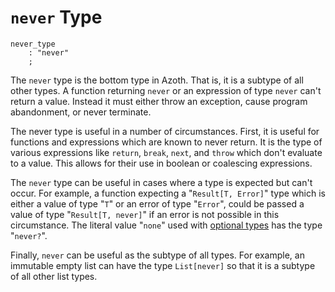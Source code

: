 # `never` Type

```grammar
never_type
    : "never"
    ;
```

The `never` type is the bottom type in Azoth. That is, it is a subtype of all other types. A
function returning `never` or an expression of type `never` can't return a value. Instead it must
either throw an exception, cause program abandonment, or never terminate.

The never type is useful in a number of circumstances. First, it is useful for functions and
expressions which are known to never return. It is the type of various expressions like `return`,
`break`, `next`, and `throw` which don't evaluate to a value. This allows for their use in boolean
or coalescing expressions.

The `never` type can be useful in cases where a type is expected but can't occur. For example, a
function expecting a "`Result[T, Error]`" type which is either a value of type "`T`" or an error of
type "`Error`", could be passed a value of type "`Result[T, never]`" if an error is not possible in
this circumstance. The literal value "`none`" used with [optional types](optional-types.md) has the
type "`never?`".

Finally, `never` can be useful as the subtype of all types. For example, an immutable empty list can
have the type `List[never]` so that it is a subtype of all other list types.
